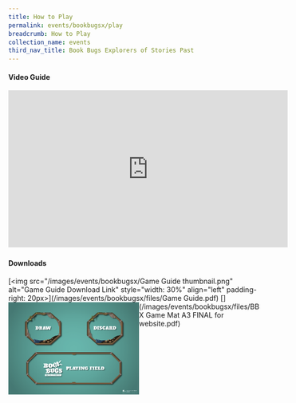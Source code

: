 ```yaml
---
title: How to Play
permalink: events/bookbugsx/play
breadcrumb: How to Play
collection_name: events
third_nav_title: Book Bugs Explorers of Stories Past
---
```


#### Video Guide
<iframe width="560" height="315" src="https://www.youtube.com/embed/6NQcHxQ8MfA" frameborder="0" allow="accelerometer; autoplay; clipboard-write; encrypted-media; gyroscope; picture-in-picture" allowfullscreen></iframe>

#### Downloads
[<img src="/images/events/bookbugsx/Game Guide thumbnail.png" alt="Game Guide Download Link" style="width: 30%" align="left" padding-right: 20px>](/images/events/bookbugsx/files/Game Guide.pdf) [<img src="/images/events/bookbugsx/Game Mat thumbnail.png" alt="Game Mat Download Link" style="width: 52%" align="left">](/images/events/bookbugsx/files/BBX Game Mat A3 FINAL for website.pdf)
